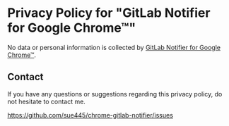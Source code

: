 # Privacy Policy for "GitLab Notifier for Google Chrome™"

No data or personal information is collected by [GitLab Notifier for Google Chrome™](https://chrome.google.com/webstore/detail/gitlab-notifier-for-googl/eageapgbnjicdjjihgclpclilenjbobi).

## Contact
If you have any questions or suggestions regarding this privacy policy, do not hesitate to contact me.

https://github.com/sue445/chrome-gitlab-notifier/issues
